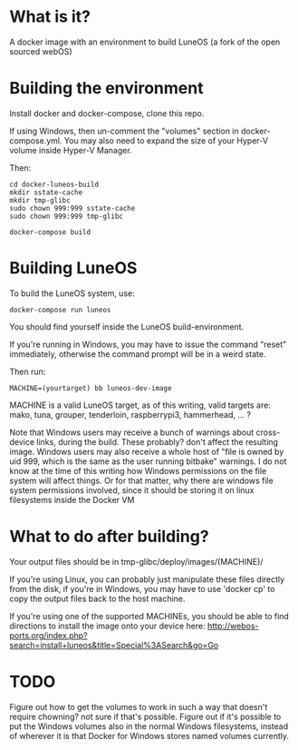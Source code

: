 # What is it?

A docker image with an environment to build LuneOS (a fork of the open sourced webOS)

# Building the environment

Install docker and docker-compose, clone this repo.

If using Windows, then un-comment the "volumes" section in docker-compose.yml.  You may also need to expand the size of your Hyper-V volume inside Hyper-V Manager.

Then:

````
cd docker-luneos-build
mkdir sstate-cache
mkdir tmp-glibc
sudo chown 999:999 sstate-cache
sudo chown 999:999 tmp-glibc

docker-compose build
````

# Building LuneOS
To build the LuneOS system, use:

````
docker-compose run luneos
````

You should find yourself inside the LuneOS build-environment.

If you're running in Windows, you may have to issue the command "reset" immediately, otherwise
the command prompt will be in a weird state.

Then run:

````
MACHINE=(yourtarget) bb luneos-dev-image
````
MACHINE is a valid LuneOS target, as of this writing, valid targets are:
mako, tuna, grouper, tenderloin, raspberrypi3, hammerhead, ... ?

Note that Windows users may receive a bunch of warnings about cross-device links, during the build. These probably? don't affect the resulting image.
Windows users may also receive a whole host of "file is owned by uid 999, which is the same as the user running bitbake" warnings.
I do not know at the time of this writing how Windows permissions on the file system will affect things. Or for that matter, why there are windows
file system permissions involved, since it should be storing it on linux filesystems inside the Docker VM

# What to do after building?

Your output files should be in tmp-glibc/deploy/images/(MACHINE)/

If you're using Linux, you can probably just manipulate these files directly from the disk,
if you're in Windows, you may have to use 'docker cp' to copy the output files back to the host
machine.

If you're using one of the supported MACHINEs, you should be able to find directions to install
the image onto your device here: http://webos-ports.org/index.php?search=install+luneos&title=Special%3ASearch&go=Go

# TODO

Figure out how to get the volumes to work in such a way that doesn't require chowning? not sure if that's possible.  Figure out if it's possible to put the Windows volumes also in the normal Windows filesystems, instead of wherever it is that Docker for Windows stores named volumes currently.
